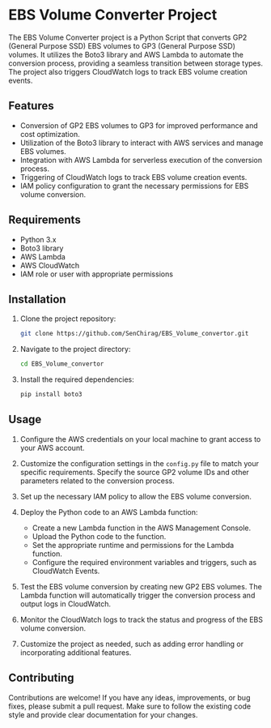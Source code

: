# EBS Volume Converter Project

The EBS Volume Converter project is a Python Script that converts GP2 (General Purpose SSD) EBS volumes to GP3 (General Purpose SSD) volumes. It utilizes the Boto3 library and AWS Lambda to automate the conversion process, providing a seamless transition between storage types. The project also triggers CloudWatch logs to track EBS volume creation events. 

## Features

- Conversion of GP2 EBS volumes to GP3 for improved performance and cost optimization.
- Utilization of the Boto3 library to interact with AWS services and manage EBS volumes.
- Integration with AWS Lambda for serverless execution of the conversion process.
- Triggering of CloudWatch logs to track EBS volume creation events.
- IAM policy configuration to grant the necessary permissions for EBS volume conversion.

## Requirements

- Python 3.x
- Boto3 library
- AWS Lambda
- AWS CloudWatch
- IAM role or user with appropriate permissions

## Installation

1. Clone the project repository:

   ```bash
   git clone https://github.com/SenChirag/EBS_Volume_convertor.git
   ```

2. Navigate to the project directory:

   ```bash
   cd EBS_Volume_convertor
   ```

3. Install the required dependencies:

   ```bash
   pip install boto3
   ```

## Usage

1. Configure the AWS credentials on your local machine to grant access to your AWS account.

2. Customize the configuration settings in the `config.py` file to match your specific requirements. Specify the source GP2 volume IDs and other parameters related to the conversion process.

3. Set up the necessary IAM policy to allow the EBS volume conversion. 

4. Deploy the Python code to an AWS Lambda function:

   - Create a new Lambda function in the AWS Management Console.
   - Upload the Python code to the function.
   - Set the appropriate runtime and permissions for the Lambda function.
   - Configure the required environment variables and triggers, such as CloudWatch Events.

5. Test the EBS volume conversion by creating new GP2 EBS volumes. The Lambda function will automatically trigger the conversion process and output logs in CloudWatch.

6. Monitor the CloudWatch logs to track the status and progress of the EBS volume conversion.

7. Customize the project as needed, such as adding error handling or incorporating additional features.


## Contributing

Contributions are welcome! If you have any ideas, improvements, or bug fixes, please submit a pull request. Make sure to follow the existing code style and provide clear documentation for your changes.
